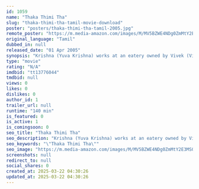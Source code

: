 ```yaml
---
id: 1059
name: "Thaka Thimi Tha"
slug: "thaka-thimi-tha-tamil-movie-download"
poster: "posters/thaka-thimi-tha-tamil-2005.jpg"
remote_poster: "https://m.media-amazon.com/images/M/MV5BZWE4NDg0ZmMtY2E3MS00NTQ5LTgxYTYtZDVmNjFiZWMyMGFiXkEyXkFqcGdeQXVyMTEzNzg0Mjkx._V1_SX300.jpg"
original_language: "Tamil"
dubbed_in: null
released_date: "01 Apr 2005"
synopsis: "Krishna (Yuva Krishna) works at an eatery owned by Vivek (Vivek) while Gayathri (Ankitha) is a radio jockey. They are neighbours and both their families begin to quarrel. Their families then start to like each other and become goo..."
type: "movie"
rating: "N/A"
imdbid: "tt13776044"
tmdbid: null
views: 0
likes: 0
dislikes: 0
author_id: 1
trailer_url: null
runtime: "140 min"
is_featured: 0
is_active: 1
is_comingsoon: 0
seo_title: "Thaka Thimi Tha"
seo_description: "Krishna (Yuva Krishna) works at an eatery owned by Vivek (Vivek) while Gayathri (Ankitha) is a radio jockey. They are neighbours and both their families begin to quarrel. Their families then start to like each other and become goo..."
seo_keywords: "\"Thaka Thimi Tha\""
seo_image: "https://m.media-amazon.com/images/M/MV5BZWE4NDg0ZmMtY2E3MS00NTQ5LTgxYTYtZDVmNjFiZWMyMGFiXkEyXkFqcGdeQXVyMTEzNzg0Mjkx._V1_SX300.jpg"
screenshots: null
redirect_to: null
social_shares: 0
created_at: 2025-03-22 04:30:26
updated_at: 2025-03-22 04:30:26
---
```


